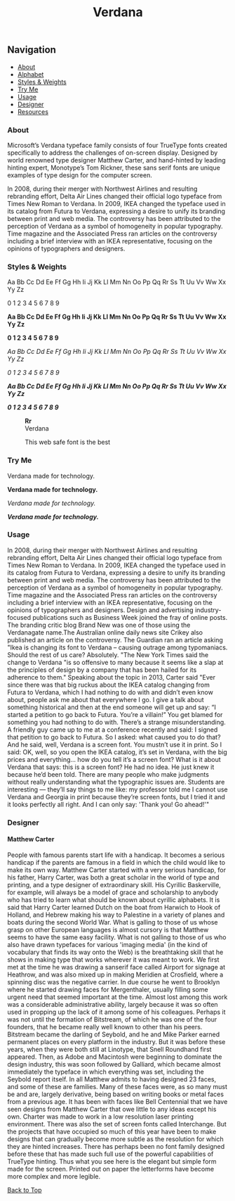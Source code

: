 <!DOCTYPE html>
<html dir="ltr" lang="en-us">
<head>
    <meta charset="utf-8">
    <link rel="stylesheet" href="css/main.css">
	<title>Type Specimen</title>
	<meta name="author" content="Jylik Buissereth" />
</head>
<body>

<header id="banner">
  <h1>Verdana</h1>
  
  </header>
  

<nav id="menu">
  <h2 class="visuallyhidden">Navigation</h2>
  <ul>
    <li><a href="#about">About</a></li>
    <li><a href="#alphabet">Alphabet</a></li>
    <li><a href="#styles-weights">Styles & Weights</a></li>
    <li><a href="#try-me">Try Me</a></li>
    <li><a href="#usage">Usage</a></li>
    <li><a href="#designer">Designer</a></li>
    <li><a href="#resources">Resources</a></li>
  </ul>
</nav>

<h3>About</h3>
<div id="col">
<p>Microsoft’s Verdana typeface family consists of four TrueType fonts created specifically 
to address the challenges of on-screen display. Designed by world renowned type designer 
Matthew Carter, and hand-hinted by leading hinting expert, Monotype’s Tom Rickner, these 
sans serif fonts are unique examples of type design for the computer screen.</p>

<p>In 2008, during their merger with Northwest Airlines and resulting rebranding effort, 
Delta Air Lines changed their official logo typeface from Times New Roman to Verdana. In 
2009, IKEA changed the typeface used in its catalog from Futura to Verdana, expressing a 
desire to unify its branding between print and web media. The controversy has been 
attributed to the perception of Verdana as a symbol of homogeneity in popular typography.
Time magazine and the Associated Press ran articles on the controversy including a 
brief interview with an IKEA representative, focusing on the opinions of typographers and 
designers.</p>
</div>



<h3>Styles & Weights</h3>
<p>Aa Bb Cc Dd Ee Ff Gg Hh Ii Jj Kk Ll Mm Nn Oo Pp Qq Rr Ss Tt Uu Vv Ww Xx Yy Zz</p>
<p>0 1 2 3 4 5 6 7 8 9</p>
<p><b>Aa Bb Cc Dd Ee Ff Gg Hh Ii Jj Kk Ll Mm Nn Oo Pp Qq Rr Ss Tt Uu Vv Ww Xx Yy Zz</b></p>
<p><b>0 1 2 3 4 5 6 7 8 9</b></p>
<p><i>Aa Bb Cc Dd Ee Ff Gg Hh Ii Jj Kk Ll Mm Nn Oo Pp Qq Rr Ss Tt Uu Vv Ww Xx Yy Zz</i></p>
<p><i>0 1 2 3 4 5 6 7 8 9</i></p>
<p><b><i>Aa Bb Cc Dd Ee Ff Gg Hh Ii Jj Kk Ll Mm Nn Oo Pp Qq Rr Ss Tt Uu Vv Ww Xx Yy Zz</b></i></p>
<p><b><i>0 1 2 3 4 5 6 7 8 9</b></i></p>

<section>
  <figure id="glyph">
   <div >
     <b>Rr</b>
   </div>
   <figcaption>Verdana</figcaption>
  
  <p>This web safe font is the best</p>
</section>


<section>
  <h3>Try Me</h3>
  <p contenteditable="true">Verdana made for technology.</p>
  <p contenteditable="true"><b>Verdana made for technology.</b></p>
  <p contenteditable="true"><i>Verdana made for technology.</i></p>
  <p contenteditable="true"><b><i>Verdana made for technology.</b></i></p>
</section>

<h3>Usage</h3>
<p>In 2008, during their merger with Northwest Airlines and resulting rebranding effort, 
Delta Air Lines changed their official logo typeface from Times New Roman to Verdana. In 
2009, IKEA changed the typeface used in its catalog from Futura to Verdana, expressing a 
desire to unify its branding between print and web media. The controversy has been 
attributed to the perception of Verdana as a symbol of homogeneity in popular typography.
Time magazine and the Associated Press ran articles on the controversy including a 
brief interview with an IKEA representative, focusing on the opinions of typographers and 
designers. Design and advertising industry-focused publications such as Business Week 
joined the fray of online posts. The branding critic blog Brand New was one of those using 
the Verdanagate name.The Australian online daily news site Crikey also published an 
article on the controversy. The Guardian ran an article asking "Ikea is changing its 
font to Verdana – causing outrage among typomaniacs. Should the rest of us care? Absolutely.
"The New York Times said the change to Verdana "is so offensive to many because it seems
like a slap at the principles of design by a company that has been hailed for its adherence
to them." Speaking about the topic in 2013, Carter said "Ever since there was that big 
ruckus about the IKEA catalog changing from Futura to Verdana, which I had nothing to do 
with and didn’t even know about, people ask me about that everywhere I go. I give a talk 
about something historical and then at the end someone will get up and say: “I started a 
petition to go back to Futura. You’re a villain!” You get blamed for something you had 
nothing to do with. There’s a strange misunderstanding. A friendly guy came up to me at a 
conference recently and said: I signed that petition to go back to Futura. So I asked: 
what caused you to do that? And he said, well, Verdana is a screen font. You mustn’t use 
it in print. So I said: OK, well, so you open the IKEA catalog, it’s set in Verdana, with 
the big prices and everything… how do you tell it’s a screen font? What is it about Verdana 
that says: this is a screen font? He had no idea. He just knew it because he’d been told. 
There are many people who make judgments without really understanding what the typographic 
issues are. Students are interesting — they’ll say things to me like: my professor told me 
I cannot use Verdana and Georgia in print because they’re screen fonts, but I tried it and 
it looks perfectly all right. And I can only say: 'Thank you! Go ahead!'"
</p>

<h3>Designer</h3>
<h4>Matthew Carter</h4>
<p>People with famous parents start life with a handicap. It becomes a serious handicap if 
the parents are famous in a field in which the child would like to make its own way. Matthew 
Carter started with a very serious handicap, for his father, Harry Carter, was both a great 
scholar in the world of type and printing, and a type designer of extraordinary skill. His 
Cyrillic Baskerville, for example, will always be a model of grace and scholarship to 
anybody who has tried to learn what should be known about cyrillic alphabets. It is said 
that Harry Carter learned Dutch on the boat from Harwich to Hook of Holland, and Hebrew 
making his way to Palestine in a variety of planes and boats during the second World War. 
What is galling to those of us whose grasp on other European languages is almost cursory 
is that Matthew seems to have the same easy facility. What is not galling to those of us 
who also have drawn typefaces for various 'imaging media' (in the kind of vocabulary that 
finds its way onto the Web) is the breathtaking skill that he shows in making type that 
works wherever it was meant to work. We first met at the time he was drawing a sanserif 
face called Airport for signage at Heathrow, and was also mixed up in making Meridien at 
Crosfield, where a spinning disc was the negative carrier. In due course he went to Brooklyn 
where he started drawing faces for Mergenthaler, usually filling some urgent need that 
seemed important at the time. Almost lost among this work was a considerable administrative 
ability, largely because it was so often used in propping up the lack of it among some of 
his colleagues. Perhaps it was not until the formation of Bitstream, of which he was one 
of the four founders, that he became really well known to other than his peers. Bitstream 
became the darling of Seybold, and he and Mike Parker earned permanent places on every 
platform in the industry. But it was before these years, when they were both still at 
Linotype, that Snell Roundhand first appeared. Then, as Adobe and Macintosh were beginning 
to dominate the design industry, this was soon followed by Galliard, which became almost 
immediately the typeface in which everything was set, including the Seybold report itself. 
In all Matthew admits to having designed 23 faces, and some of these are families. Many of 
these faces were, as so many must be and are, largely derivative, being based on writing 
books or metal faces from a previous age. It has been with faces like Bell Centennial that 
we have seen designs from Matthew Carter that owe little to any ideas except his own. 
Charter was made to work in a low resolution laser printing environment. There was also 
the set of screen fonts called Interchange. But the projects that have occupied so much of
this year have been to make designs that can gradually become more subtle as the resolution
for which they are hinted increases. There has perhaps been no font family designed before
these that has made such full use of the powerful capabilities of TrueType hinting. Thus
what you see here is the elegant but simple form made for the screen. Printed out on 
paper the letterforms have become more complex and more legible.



<a href="#menu">Back to Top</a>

</body>
</html>

